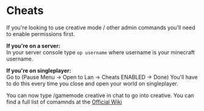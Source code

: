 # Cheats

If you're looking to use creative mode / other admin commands you'll need to enable permissions first.

**__If you're on a server:__** <br />
In your server console type ``op username`` where username is your minecraft username.

**__If you're on singleplayer:__** <br />
Go to (Pause Menu -> Open to Lan -> Cheats ENABLED -> Done)
You'll have to do this every time you close and open your world on singleplayer.

You can now type /gamemode creative in chat to go into creative.
You can find a full list of comamnds at the [Official Wiki](https://minecraft.fandom.com/wiki/Commands)

